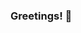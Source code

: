 ### Greetings! 👋

<!--
**LittleBoGeek/LittleBoGeek** is a ✨ _special_ ✨ repository because its `README.md` (this file) appears on your GitHub profile.


My name is Nadia. I am a tech geek turned software engineer. I like writing code and helping people and enjoy pursuing projects that allow me to combine both of those passions.
My links:


- 🌱 I’m currently studying computer science
- 💬 Ask me about anything
- 📫 How to reach me: 
  Twitter: https://twitter.com/DrewNChilds
  LinkedIn: https://www.linkedin.com/in/nadia-childs/
- ⚡ Fun fact: I have a twin who is also a software engineer. 
-->
